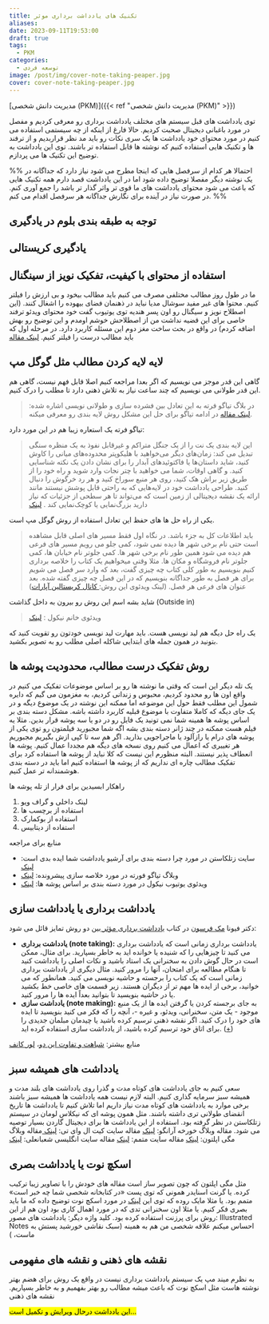 ```yaml
---
title: تکنیک های یادداشت برداری موثر
aliases: 
date: 2023-09-11T19:53:00
draft: true
tags:
  - PKM
categories:
  - توسعه فردی
image: /post/img/cover-note-taking-peaper.jpg
cover: cover-note-taking-peaper.jpg
---
```

[مدیریت دانش شخصی (PKM)]({{< ref "مدیریت دانش شخصی (PKM)" >}})

توی یادداشت های قبل سیستم های مختلف یادداشت برداری رو معرفی کردیم و مفصل در مورد باغبانی دیجیتال صحبت کردیم. حالا فارغ از اینکه از چه سیستمی استفاده می کنیم در مورد محتوای خود یادداشت ها یک سری نکات رو باید مد نظر قراربدیم و از ترفند ها و تکنیک هایی استفاده کنیم که نوشته ها قابل استفاده تر باشند. توی این یادداشت به توضیح این تکنیک ها می پردازم.

%%
احتمالا هر کدام از سرفصل هایی که اینجا مطرح می شود نیاز دارد که جداگانه در یک نوشته دیگر مفصلا توضیح داده شود اما در این یادداشت قصد دارم همه تکنیک هایی که باعث می شود محتوای یادداشت های ما قوی تر واثر گذار تر باشد را جمع آوری کنم. در صورت نیاز در آینده برای نگارش جداگانه هر سرفصل اقدام می کنم.
%%

## توجه به طبقه بندی بلوم در یادگیری

## یادگیری کریستالی


## استفاده از محتوای با کیفیت، تفکیک نویز از سینگنال
ما در طول روز مطالب مختلفی مصرف می کنیم باید مطالب بیخود و بی ارزش را فیلتر کنیم. محتوا های غیر مفید سوشال مدیا نباید در ذهنمان فضای بیهوده را اشغال کنند. (این اصطلاح نویز و سیگنال رو اون پسر هندیه توی یوتیوب گفت خود محتوای ویدئو ترفند خاصی برای این قضیه نداشت من از اصطلاحش خوشم اومدم و این توضیح رو بهش اضافه کردم)
در واقع در بحث ساخت مغز دوم این مسئله کاربرد دارد. در مرحله اول که باید مطالب درست را فیلتر کنیم. [لینک مقاله](https://workflowy.com/systems/build-a-second-brain/)

## لایه لایه کردن مطالب مثل گوگل مپ
گاهی این قدر موجز می نویسیم که اگر بعدا مراجعه کنیم اصلا قابل فهم نیست، گاهی هم این قدر طولانی می نویسیم که چند ساعت نیاز به تلاش ذهنی دارد تا مطلب را درک کنیم.
> در بلاگ تیاگو فرته به این تعادل بین فشرده سازی و طولانی نویسی اشاره شده: [لینک مقاله](https://fortelabs.com/blog/progressive-summarization-a-practical-technique-for-designing-discoverable-notes/)
> در ادامه تیاگو برای حل این مشکل روش لایه بندی رو معرفی میکنه. 

تیاگو فرته یک استعاره زیبا هم در این مورد دارد:
> این لایه بندی یک نت را از یک جنگل متراکم و غیرقابل نفوذ به یک منظره سنگی تبدیل می کند: زمان‌های دیگر می‌خواهید با هلیکوپتر محدوده‌های میانی را کاوش کنید، شاید داستان‌ها یا فاکتوئیدهای آبدار را برای نشان دادن یک نکته شناسایی کنید. و گاهی اوقات، شما می خواهید با چتر نجات وارد شوید و راه خود را از طریق زیر براش هک کنید، روی هر منبع سوراخ کنید و هر رد خرگوش را دنبال کنید. طراحی یادداشت خود در لایه‌هایی که به راحتی قابل پوشش نیستند مانند ارائه یک نقشه دیجیتالی از زمین است که می‌تواند تا هر سطحی از جزئیات که نیاز دارید بزرگ‌نمایی یا کوچک‌نمایی کند . [لینک](https://medium.com/praxis-blog/how-to-use-evernote-for-your-creative-workflow-f048f0aa3ed1) 


یکی از راه حل ها های حفظ این تعادل استفاده از روش گوگل مپ است.
> باید اطلاعات کل به جزء باشد. در نگاه اول فقط مسیر های اصلی قابل مشاهده است حتی نام برخی شهر ها دیده نمی شود، کمی جلو می رویم مسیر های فرعی هم دیده می شود همین طور نام برخی شهر ها. کمی جلوتر نام خیابان ها، کمی جلوتر نام فروشگاه و مکان ها. مثلا وقتی میخواهیم یک کتاب را خلاصه برداری کنیم بنویسیم به طور کلی کتاب چه چیزی گفت، بعد که وارد سر فصل می شویم برای هر فصل به طور جداگانه بنویسیم که در این فصل چه چیزی گفته شده. بعد عنوان های فرعی هر فصل. (لینک ویدئوی این روش:[ کانال کریستالین آپارات](https://www.aparat.com/v/7xD1h))




شاید بشه اسم این روش رو بیرون به داخل گذاشت (Outside in)
> ویدئوی خانم نیکول : [لینک](https://notes.nicolevanderhoeven.com/Learning+in+public)

یک راه حل دیگه هم لید نویسی هست. باید مهارت لید نویسی خودتون رو تقویت کنید که بتونید در همون جمله های ابتدایی شاکله اصلی مطلب رو به تصویر بکشید.




## روش تفکیک درست مطالب، محدودیت پوشه ها
یک تله دیگر این است که وقتی ما نوشته ها رو بر اساس موضوعات تفکیک می کنیم در واقع اون ها رو محدود کردیم، محبوس و زندانی کردیم، به مغزمون می گیم که دایره شمول این مطلب فقط حول این موضوعه اما ممکنه این نوشته در یک موضوع دیگه و در یک جای دیگه که کاملا متفاوت با موضوع قبلیه کاربرد داشته باشه. مشکل دسته بندی بر اساس پوشه ها همینه شما نمی تونید یک فایل رو در دو یا سه پوشه قرار بدین. مثلا یه فیلم هست ممکنه در چند ژانر دسته بندی بشه اگه شما مجبورید فیلمتون رو توی یکی از پوشه های درام یا رازآلود یا ماجراجویی بذارید. اگر هم سه تا کپی ازش بگیریم مجبوریم هر تغییری که اعمال می کنیم روی نسخه های دیگه هم مجددا عمال کنیم. پوشه ها انعطاف پذیر نیستند. 
البته منظورم این نیست که کلا نباید از پوشه ها استفاده کرد برای تفکیک مطالب چاره ای نداریم که از پوشه ها استفاده کنیم اما باید در دسته بندی هوشمندانه تر عمل کنیم.

راهکار ابسیدین برای فرار از تله پوشه ها
1. لینک داخلی و گراف ویو
2. استفاده از برچسب ها
3. استفاده از بوکمارک
4. استفاده از دیتابیس

منابع برای مراجعه
- سایت زتلکاستن در مورد چرا دسته بندی برای آرشیو یادداشت شما ایده بدی است: [لینک](https://zettelkasten.de/posts/no-categories/)
- وبلاگ تیاگو فورته در مورد خلاصه سازی پیشرونده: [لینک](https://fortelabs.com/blog/progressive-summarization-a-practical-technique-for-designing-discoverable-notes/)
- ویدئوی یوتیوب نیکول در مورد دسته بندی بر اساس پوشه ها: [لینک](https://www.youtube.com/watch?v=vS-b_RUtL1A)


## یادداشت برداری یا یادداشت سازی
دکتر فیونا [مک فرسون](https://www.amazon.com/stores/author/B0034OX4L6/about?ingress=0&visitId=5056e2dc-ad36-404e-8c3e-7fad8cb9f3af) در کتاب [یادداشت برداری مؤثر ](https://www.amazon.com/Effective-Notetaking-Study-Skills-McPherson/dp/1927166527/?_encoding=UTF8&pd_rd_w=FX4Jw&content-id=amzn1.sym.579192ca-1482-4409-abe7-9e14f17ac827&pf_rd_p=579192ca-1482-4409-abe7-9e14f17ac827&pf_rd_r=131-9099291-0023604&pd_rd_wg=EQplC&pd_rd_r=4ca40121-a196-46f4-970d-b47a01931f3d&ref_=aufs_ap_sc_dsk)بین دو روش تمایز قائل می شود:
- **یادداشت برداری (note taking):**  یادداشت برداری زمانی است که یادداشت برداری می کنید تا چیزهایی را که شنیده یا خوانده اید به خاطر بسپارید. برای مثال، ممکن است در حال گوش دادن به سخنرانی یک استاد باشید و نکات اصلی را یادداشت کنید تا هنگام مطالعه برای امتحان، آنها را مرور کنید. مثال دیگری از یادداشت برداری زمانی است که یک کتاب را برجسته و حاشیه نویسی می کنید. همانطور که می خوانید، برخی از ایده ها مهم تر از دیگران هستند. زیر قسمت های خاصی خط بکشید یا در حاشیه بنویسید تا بتوانید بعداً ایده ها را مرور کنید.
- **یادداشت سازی (note making):** به جای برجسته کردن یا گرفتن ایده ها از یک منبع موجود - یک متن، سخنرانی، ویدئو، و غیره -، آنچه را که فکر می کنید بنویسید تا ایده های خود را درک کنید. اگر نقشه ذهنی ترسیم کرده باشید یا چیدمان مبلمان جدیدی را برای اتاق خود ترسیم کرده باشید، از یادداشت سازی استفاده کرده اید. ([+](https://jarango.com/2023/01/26/note-taking-and-note-making/))

منابع بیشتر: [شباهت و تفاوت این دو](https://bscholarly.com/differences-between-note-taking-and-note-making/)، [لور کانف](https://nesslabs.com/from-note-taking-to-note-making)




## یادداشت های همیشه سبز
سعی کنیم به جای یادداشت های کوتاه مدت و گذرا روی یادداشت های بلند مدت و همیشه سبز سرمایه گذاری کنیم. البته لازم نیست  همه یادداشت ها همیشه سبز باشند برخی موارد به یادداشت های کوتاه مدت نیاز داریم اما تلاش کنیم تا یادداشت ها تاریخ انقضای طولانی تری داشته باشند.
مثل همون پوشه ای که نیکلاس لومان در سیستم زتلکاستن در نظر گرفته بود. استفاده از این یادداشت ها برای دیجیتال گاردن بسیار توصیه می شود.
مقاله وبلاگ خورخه آرانگو: [لینک](https://jarango.com/2023/02/02/evergreen-notes/)
مقاله سایت کیت ال وای تی: [لینک ](https://notes.linkingyourthinking.com/Cards/Evergreen+notes#Evergreen+notes)
مقاله وبلاگ مگی اپلتون: [لینک](https://maggieappleton.com/evergreens)
مقاله سایت متمم: [لینک](https://motamem.org/%D9%85%D8%AD%D8%AA%D9%88%D8%A7%DB%8C-%D9%87%D9%85%DB%8C%D8%B4%D9%87-%D8%B3%D8%A8%D8%B2-%DA%86%DB%8C%D8%B3%D8%AA/)
مقاله سایت انگلیسی شعبانعلی: [لینک](https://webmindset.net/evergreen-content-may-need-content-strategy/)


## اسکچ نوت یا یادداشت بصری
مثل مگی اپلتون که چون تصویر ساز است مقاله های خودش را با تصاویر زیبا ترکیب کرده. یا گرنت اسنایدر همونی که توی پست «در کتابخانه شخصی شما چه خبر است» متمم بود. یا مثلا مایک روده که توی این [لینک](https://rohdesign.com/sketchnotes) در مورد اسکچ نوت توضیح داده که ما باید بصری فکر کنیم. یا مثلا اون سخنرانی تدی که در مورد اهمال کاری بود اون هم از این روش برای پرزنت استفاده کرده بود.
کلید واژه دیگر: یادداشت های مصور: Illustrated Notes
احساس میکنم علاقه شخصی من هم به همینه
(سبک نقاشی خورشید پستش به ماست، )
## نقشه های ذهنی و نقشه های مفهومی
به نظرم میند مپ یک سیستم یادداشت برداری نیست در واقع یک روش برای هضم بهتر نوشته هاست مثل اسکچ نوت که باعث میشه مطالب رو بهتر بفهمیم و به خاطر بسپاریم. 
نقشه های ذهنی



<mark>این یادداشت درحال ویرایش و تکمیل است...</mark>